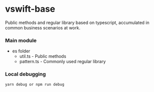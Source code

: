 # vswift-base

Public methods and regular library based on typescript, accumulated in common business scenarios at work.

### Main module
- es folder
  - util.ts - Public methods
  - pattern.ts - Commonly used regular library

### Local debugging

```shell
yarn debug or npm run debug
```
